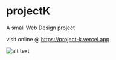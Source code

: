 # projectK
A small Web Design project

visit online @ https://project-k.vercel.app

![alt text](https://imgur.com/kGQBUYO.png)
